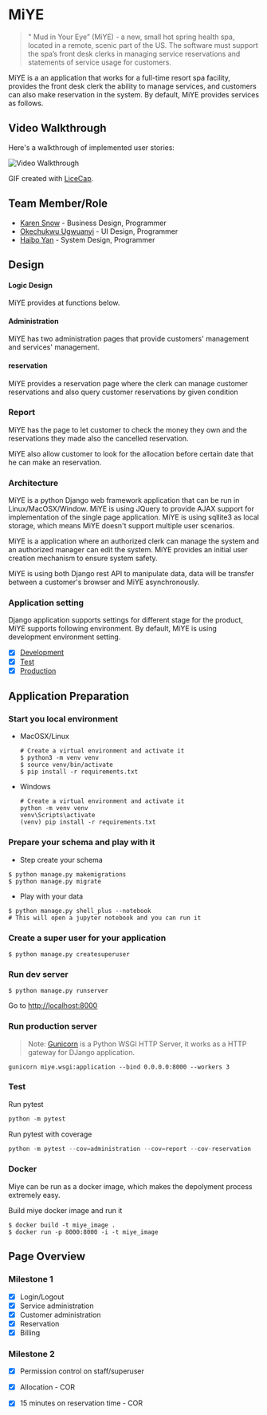 # MiYE

> " Mud in Your Eye” (MiYE) - a new, small hot spring health spa, located in a remote, scenic part of the US. The software must support the spa’s front desk clerks in managing service reservations and statements of service usage for customers.

MiYE is a an application that works for a full-time resort spa facility, provides the front desk clerk the ability to manage services, and customers can also make reservation in the system.
By default, MiYE provides services as follows.

## Video Walkthrough

Here's a walkthrough of implemented user stories:

<img src='./Walkthrough.gif' title='Video Walkthrough' width='' alt='Video Walkthrough' />

GIF created with [LiceCap](http://www.cockos.com/licecap/).

## Team Member/Role

* [Karen Snow](https://github.com/karensnow2019) - Business Design, Programmer
* [Okechukwu Ugwuanyi](https://github.com/okechukwuugwuanyi) - UI Design, Programmer
* [Haibo Yan](https://github.com/billyean) - System Design, Programmer

## Design

#### Logic Design

MiYE provides at functions below.

#### Administration

MiYE has two administration pages that provide customers' management and services' management.

#### reservation

MiYE provides a reservation page where the clerk can manage customer reservations and also query customer reservations by given condition

### Report

MiYE has the page to let customer to check the money they own and the reservations they made also the cancelled reservation.

MiYE also allow customer to look for the allocation before certain date that he can make an reservation.

### Architecture

MiYE is a python Django web framework application that can be run in Linux/MacOSX/Window. MiYE is using JQuery to provide AJAX support for implementation of the single page application. MiYE is using sqllite3 as local storage, which means MiYE doesn't support multiple user scenarios.

MiYE is a application where an authorized clerk can manage the system and an authorized manager can edit the system. MiYE provides an initial user creation mechanism to ensure system safety.

MiYE is using both Django rest API to manipulate data, data will be transfer between a customer's browser and MiYE asynchronously.

### Application setting

Django application supports settings for different stage for the product, MiYE supports following environment. By default, MiYE is using development environment setting. 

* [X] [Development](miye/settings/dev.py)
* [X] [Test](miye/settings/test.py)
* [X] [Production](miye/settings/prod.py)

## Application Preparation

### Start you local environment

* MacOSX/Linux

  ```shell
  # Create a virtual environment and activate it
  $ python3 -m venv venv
  $ source venv/bin/activate
  $ pip install -r requirements.txt
  ```

* Windows

  ```shell
  # Create a virtual environment and activate it
  python -m venv venv
  venv\Scripts\activate
  (venv) pip install -r requirements.txt
  ```

### Prepare your schema and play with it

* Step create your schema
```shell
$ python manage.py makemigrations
$ python manage.py migrate
```

* Play with your data
```shell
$ python manage.py shell_plus --notebook
# This will open a jupyter notebook and you can run it
```

### Create a super user for your application
```shell
$ python manage.py createsuperuser
```

### Run dev server

```shell
$ python manage.py runserver
```

Go to [http://localhost:8000](http://localhost:8000)

### Run production server

> Note: [Gunicorn](https://gunicorn.org) is a Python WSGI HTTP Server, it works as a HTTP gateway for DJango application.

```shell
gunicorn miye.wsgi:application --bind 0.0.0.0:8000 --workers 3
```

### Test

Run pytest

```python
python -m pytest
```

Run pytest with coverage
```python
python -m pytest --cov=administration --cov=report --cov-reservation
```

### Docker

Miye can be run as a docker image, which makes the depolyment process extremely easy.

Build miye docker image and run it
 
```shell
$ docker build -t miye_image .
$ docker run -p 8000:8000 -i -t miye_image
```

## Page Overview

### Milestone 1

* [X] Login/Logout
* [X] Service administration
* [X] Customer administration
* [X] Reservation
* [X] Billing

### Milestone 2
* [X] Permission control on staff/superuser
* [X] Allocation - COR
* [X] 15 minutes on reservation time - COR

